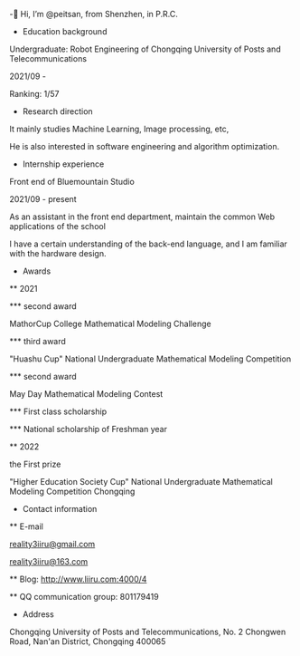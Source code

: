 -👋 Hi, I’m @peitsan, from Shenzhen, in P.R.C.

- Education background

Undergraduate: Robot Engineering of Chongqing University of Posts and Telecommunications

2021/09 -

Ranking: 1/57

- Research direction

It mainly studies Machine Learning, Image processing, etc,

He is also interested in software engineering and algorithm optimization.



- Internship experience

Front end of Bluemountain Studio

2021/09 - present

As an assistant in the front end department, maintain the common Web applications of the school

I have a certain understanding of the back-end language, and I am familiar with the hardware design.

- Awards

** 2021

*** second award

MathorCup College Mathematical Modeling Challenge

*** third award

"Huashu Cup" National Undergraduate Mathematical Modeling Competition

*** second award

May Day Mathematical Modeling Contest

*** First class scholarship

*** National scholarship of Freshman year

** 2022

the First prize

"Higher Education Society Cup" National Undergraduate Mathematical Modeling Competition Chongqing

- Contact information

** E-mail

reality3iiru@gmail.com

reality3iiru@163.com

** Blog:
http://www.liiru.com:4000/4

** QQ communication group:
801179419

- Address

Chongqing University of Posts and Telecommunications, No. 2 Chongwen Road, Nan'an District, Chongqing 400065







<!---
peitsan/peitsan is a ✨ special ✨ repository because its `README.md` (this file) appears on your GitHub profile.
You can click the Preview link to take a look at your changes.
--->
